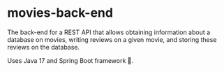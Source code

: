 # movies-back-end

The back-end for a REST API that allows obtaining information about a database on movies, writing reviews on a given movie, and storing these reviews on the database. 

Uses Java 17 and Spring Boot framework 🍃.
